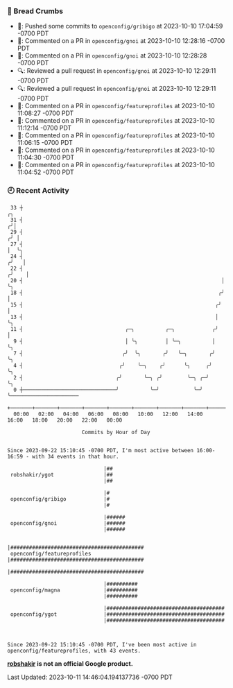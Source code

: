 ### 🍞 Bread Crumbs

 * 🚢: Pushed some commits to `openconfig/gribigo` at 2023-10-10 17:04:59 -0700 PDT
 * 💬: Commented on a PR in  `openconfig/gnoi` at 2023-10-10 12:28:16 -0700 PDT
 * 💬: Commented on a PR in  `openconfig/gnoi` at 2023-10-10 12:28:28 -0700 PDT
 * 🔍: Reviewed a pull request in  `openconfig/gnoi` at 2023-10-10 12:29:11 -0700 PDT
 * 🔍: Reviewed a pull request in  `openconfig/gnoi` at 2023-10-10 12:29:11 -0700 PDT
 * 💬: Commented on a PR in  `openconfig/featureprofiles` at 2023-10-10 11:08:27 -0700 PDT
 * 💬: Commented on a PR in  `openconfig/featureprofiles` at 2023-10-10 11:12:14 -0700 PDT
 * 💬: Commented on a PR in  `openconfig/featureprofiles` at 2023-10-10 11:06:15 -0700 PDT
 * 💬: Commented on a PR in  `openconfig/featureprofiles` at 2023-10-10 11:04:30 -0700 PDT
 * 💬: Commented on a PR in  `openconfig/featureprofiles` at 2023-10-10 11:04:52 -0700 PDT

### 🕘 Recent Activity
```
 33 ┼                                                                    ╭╮
 31 ┤                                                                   ╭╯│
 29 ┤                                                                  ╭╯ │
 27 ┤                                                                  │  ╰╮
 24 ┤                                                                 ╭╯   │
 22 ┤                                                                ╭╯    │
 20 ┤                                                                │     ╰╮
 18 ┤                                                               ╭╯      │
 15 ┤                                                              ╭╯       │
 13 ┤                                                              │        ╰╮
 11 ┤                                 ╭─╮          ╭─╮            ╭╯         │
  9 ┤                                 │ ╰╮         │ ╰─╮          │          ╰╮
  7 ┤                                ╭╯  ╰╮       ╭╯   ╰─╮       ╭╯           ╰╮
  4 ┤                               ╭╯    ╰─╮    ╭╯      ╰╮     ╭╯             ╰╮
  2 ┤                              ╭╯       ╰─╮ ╭╯        ╰─╮ ╭─╯               ╰╮
  0 ┼──────────────────────────────╯          ╰─╯           ╰─╯                  ╰──────────────────────
    +───────+───────+───────+───────+───────+───────+───────+───────+───────+───────+───────+───────+────
  00:00   02:00   04:00   06:00   08:00   10:00   12:00   14:00   16:00   18:00   20:00   22:00   00:00   

						Commits by Hour of Day


Since 2023-09-22 15:10:45 -0700 PDT, I'm most active between 16:00-16:59 - with 34 events in that hour.

```



```
                               |##
 robshakir/ygot                |##
                               |##

                               |#
 openconfig/gribigo            |#
                               |#

                               |######
 openconfig/gnoi               |######
                               |######

                               |###########################################
 openconfig/featureprofiles    |###########################################
                               |###########################################

                               |##########
 openconfig/magna              |##########
                               |##########

                               |######################################
 openconfig/ygot               |######################################
                               |######################################



Since 2023-09-22 15:10:45 -0700 PDT, I've been most active in openconfig/featureprofiles, with 43 events.

```
**[robshakir](mailto:robjs@google.com) is not an official Google product.**  


Last Updated: 2023-10-11 14:46:04.194137736 -0700 PDT
